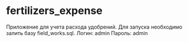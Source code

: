 # fertilizers_expense
Приложение для учета расхода удобрений. Для запуска необходимо залить базу field_works.sql. 
Логин: admin
Пароль: admin
